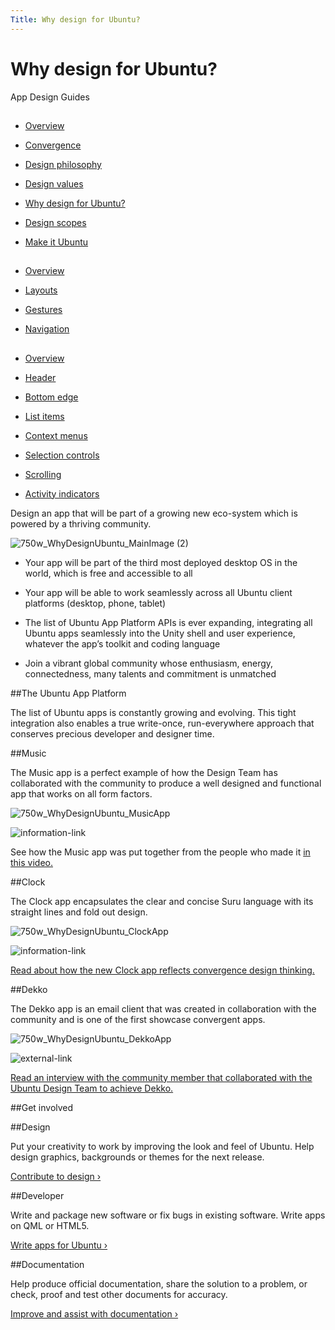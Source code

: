 ```yaml
---
Title: Why design for Ubuntu?
---
```


# Why design for Ubuntu?

App Design Guides


##


-  [Overview](/apps/design/get-started/)

-  [Convergence](/apps/design/get-started/convergence)

-  [Design philosophy](/apps/design/get-started/design-philosophy)

-  [Design values](/apps/design/get-started/design-values)

-  [Why design for Ubuntu?](/apps/design/get-started/why-design-for-ubuntu)

-  [Design scopes](/apps/design/get-started/design-scopes)

-  [Make it Ubuntu](/apps/design/get-started/make-it-ubuntu)


##


-  [Overview](/apps/design/patterns/)

-  [Layouts](/apps/design/patterns/layouts)

-  [Gestures](/apps/design/patterns/gestures)

-  [Navigation](/apps/design/patterns/navigation)


##


-  [Overview](/apps/design/building-blocks/)

-  [Header](/apps/design/building-blocks/header)

-  [Bottom edge](/apps/design/building-blocks/bottom-edge)

-  [List items](/apps/design/building-blocks/list-items)

-  [Context menus](/apps/design/building-blocks/context-menus)

-  [Selection controls](/apps/design/building-blocks/selection-controls)

-  [Scrolling](/apps/design/building-blocks/scrolling)

-  [Activity indicators](/apps/design/building-blocks/activity-indicators)


Design an app that will be part of a growing new eco-system which is powered by a thriving community.

![750w_WhyDesignUbuntu_MainImage (2)](https://assets.ubuntu.com/v1/bea0942d-750w_WhyDesignUbuntu_MainImage-2.png)


- Your app will be part of the third most deployed desktop OS in the world, which is free and accessible to all

- Your app will be able to work seamlessly across all Ubuntu client platforms (desktop, phone, tablet)

- The list of Ubuntu App Platform APIs is ever expanding, integrating all Ubuntu apps seamlessly into the Unity shell and user experience, whatever the app’s toolkit and coding language

- Join a vibrant global community whose enthusiasm, energy, connectedness, many talents and commitment is unmatched


##The Ubuntu App Platform


The list of Ubuntu apps is constantly growing and evolving. This tight integration also enables a true write-once, run-everywhere approach that conserves precious developer and designer time.


##Music


The Music app is a perfect example of how the Design Team has collaborated with the community to produce a well designed and functional app that works on all form factors.

![750w_WhyDesignUbuntu_MusicApp](https://assets.ubuntu.com/v1/2a25c03f-750w_WhyDesignUbuntu_MusicApp.png)


![information-link](https://assets.ubuntu.com/v1/75f60d24-link_external.png)


See how the Music app was put together from the people who made it  [in this video.](https://www.youtube.com/watch?v=2iSgIFD4UvI)


##Clock


The Clock app encapsulates the clear and concise Suru language with its straight lines and fold out design.

![750w_WhyDesignUbuntu_ClockApp](https://assets.ubuntu.com/v1/68b5c809-750w_WhyDesignUbuntu_ClockApp.png)


![information-link](https://assets.ubuntu.com/v1/75f60d24-link_external.png)


[Read about how the new Clock app reflects convergence design thinking.](https://design.canonical.com/2016/01/ubuntu-clock-refresh/)


##Dekko


The Dekko app is an email client that was created in collaboration with the community and is one of the first showcase convergent apps.

![750w_WhyDesignUbuntu_DekkoApp](https://assets.ubuntu.com/v1/ba27a71d-750w_WhyDesignUbuntu_DekkoApp.png)


![external-link](https://assets.ubuntu.com/v1/75f60d24-link_external.png)


[Read an interview with the community member that collaborated with the Ubuntu Design Team to achieve Dekko.](https://design.canonical.com/2015/10/community-interview-dan-chapman/)


##Get involved


##Design


Put your creativity to work by improving the look and feel of Ubuntu. Help design graphics, backgrounds or themes for the next release.


[Contribute to design ›](http://community.ubuntu.com/contribute/design/)


##Developer


Write and package new software or fix bugs in existing software. Write apps on QML or HTML5.


[Write apps for Ubuntu ›](http://community.ubuntu.com/contribute/developers/)


##Documentation


Help produce official documentation, share the solution to a problem, or check, proof and test other documents for accuracy.


[Improve and assist with documentation ›](http://community.ubuntu.com/contribute/documentation/)


